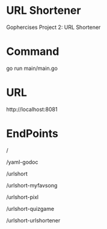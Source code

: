# URL Shortener
Gophercises Project 2: URL Shortener

# Command

go run main/main.go

# URL
http://localhost:8081

# EndPoints

/

/yaml-godoc

/urlshort

/urlshort-myfavsong

/urlshort-pixl

/urlshort-quizgame

/urlshort-urlshortener
